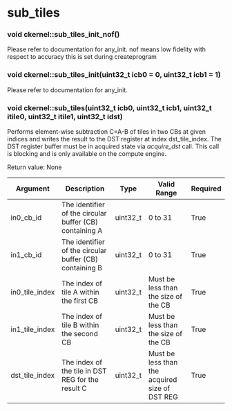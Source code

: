 # sub_tiles

### void ckernel::sub_tiles_init_nof()

Please refer to documentation for any_init. nof means low fidelity with respect to accuracy this is set during createprogram 

### void ckernel::sub_tiles_init(uint32_t icb0 = 0, uint32_t icb1 = 1)

Please refer to documentation for any_init. 

### void ckernel::sub_tiles(uint32_t icb0, uint32_t icb1, uint32_t itile0, uint32_t itile1, uint32_t idst)

Performs element-wise subtraction C=A-B of tiles in two CBs at given indices and writes the result to the DST register at index dst_tile_index. The DST register buffer must be in acquired state via *acquire_dst* call. This call is blocking and is only available on the compute engine.

Return value: None

| Argument       | Description                                             | Type      | Valid Range                                    | Required       |
|----------------|---------------------------------------------------------|-----------|------------------------------------------------|----------------|
| in0_cb_id      | The identifier of the circular buffer (CB) containing A | uint32_t  | 0 to 31                                        | True           |
| in1_cb_id      | The identifier of the circular buffer (CB) containing B | uint32_t  | 0 to 31                                        | True           |
| in0_tile_index | The index of tile A within the first CB                 | uint32_t  | Must be less than the size of the CB           | True           |
| in1_tile_index | The index of tile B within the second CB                | uint32_t  | Must be less than the size of the CB           | True           |
| dst_tile_index | The index of the tile in DST REG for the result C       | uint32_t  | Must be less than the acquired size of DST REG | True           |
